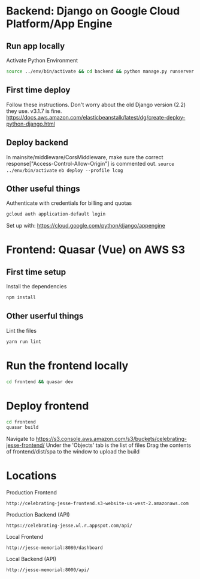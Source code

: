 # Backend: Django on Google Cloud Platform/App Engine

## Run app locally
Activate Python Environment
```bash
source ../env/bin/activate && cd backend && python manage.py runserver
```

## First time deploy
Follow these instructions. Don't worry about the old Django version (2.2) they use. v3.1.7 is fine.
https://docs.aws.amazon.com/elasticbeanstalk/latest/dg/create-deploy-python-django.html

## Deploy backend
In mainsite/middleware/CorsMiddleware, make sure the correct response["Access-Control-Allow-Origin"] is commented out.
`source ../env/bin/activate`
`eb deploy --profile lcog`

## Other useful things
Authenticate with credentials for billing and quotas
```bash
gcloud auth application-default login
```
Set up with: https://cloud.google.com/python/django/appengine

# Frontend: Quasar (Vue) on AWS S3

## First time setup
Install the dependencies
```bash
npm install
```

## Other userful things
Lint the files
```bash
yarn run lint
```



# Run the frontend locally
```bash
cd frontend && quasar dev
```

# Deploy frontend
```bash
cd frontend
quasar build
```
Navigate to https://s3.console.aws.amazon.com/s3/buckets/celebrating-jesse-frontend/
Under the 'Objects' tab is the list of files
Drag the contents of frontend/dist/spa to the window to upload the build

# Locations
Production Frontend
```url
http://celebrating-jesse-frontend.s3-website-us-west-2.amazonaws.com
```
Production Backend (API)
```url
https://celebrating-jesse.wl.r.appspot.com/api/
```

Local Frontend
```url
http://jesse-memorial:8080/dashboard
```
Local Backend (API)
```url
http://jesse-memorial:8000/api/
```